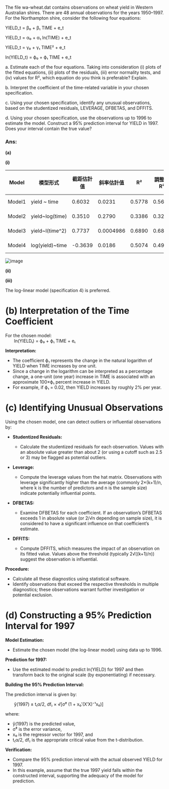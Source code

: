 The file wa-wheat.dat contains observations on wheat yield in Western Australian shires. There are 48 annual observations for the years 1950–1997. For the Northampton shire, consider the following four equations:

YIELD_t = β₀ + β₁ TIME + e_t

YIELD_t = α₀ + α₁ ln(TIME) + e_t

YIELD_t = γ₀ + γ₁ TIME² + e_t

ln(YIELD_t) = ϕ₀ + ϕ₁ TIME + e_t

a. Estimate each of the four equations. Taking into consideration (i) plots of the fitted equations, (ii) plots of the residuals, (iii) error normality tests, and (iv) values for R², which equation do you think is preferable? Explain.

b. Interpret the coefficient of the time-related variable in your chosen specification.

c. Using your chosen specification, identify any unusual observations, based on the studentized residuals, LEVERAGE, DFBETAS, and DFFITS.

d. Using your chosen specification, use the observations up to 1996 to estimate the model. Construct a 95% prediction interval for YIELD in 1997. Does your interval contain the true value?


### Ans:

**(a)**

**(i)**

| Model  | 模型形式   | 截距估計值 | 斜率估計值 |  R²    | 調整後 R² | 殘差標準誤 | F 統計量 (df=1,46) | p-value | Jarque-Bera 統計量 | JB p-value |
|--------|-----------|-----------|------------|--------|----------|-----------|--------------------|---------|-------------------|------------|
| Model1 |yield ~ time| 0.6032   | 0.0231     | 0.5778 | 0.5687   | 0.2791    | 62.96              | 3.69e-10| 0.1326            | 0.9359     |
| Model2 |yield~log(time)| 0.3510 | 0.2790    | 0.3386 | 0.3242   | 0.3494    | 23.55              | 1.44e-05| 2.7630            | 0.2512     |
| Model3 |yield~I(time^2)| 0.7737 | 0.0004986 | 0.6890 | 0.6822   | 0.2396    | 101.9              | 3.01e-13| 0.3241            | 0.8504     |
| Model4 |log(yield)~time| -0.3639| 0.0186    | 0.5074 | 0.4966   | 0.2598    | 47.37              | 1.37e-08| 0.3159            | 0.8539     |

![image](https://github.com/user-attachments/assets/3e798c01-baa8-4781-95a2-08c998db791b)

**(ii)**



**(iii)**  

   The log-linear model (specification 4) is preferred.

# (b) Interpretation of the Time Coefficient

For the chosen model:  
  ln(YIELDₜ) = ϕ₀ + ϕ₁ TIME + eₜ

**Interpretation:**

- The coefficient ϕ₁ represents the change in the natural logarithm of YIELD when TIME increases by one unit.
- Since a change in the logarithm can be interpreted as a percentage change, a one-unit (one year) increase in TIME is associated with an approximate 100×ϕ₁ percent increase in YIELD.
- For example, if ϕ₁ = 0.02, then YIELD increases by roughly 2% per year.

# (c) Identifying Unusual Observations

Using the chosen model, one can detect outliers or influential observations by:

- **Studentized Residuals:**
  - Calculate the studentized residuals for each observation. Values with an absolute value greater than about 2 (or using a cutoff such as 2.5 or 3) may be flagged as potential outliers.
  
- **Leverage:**
  - Compute the leverage values from the hat matrix. Observations with leverage significantly higher than the average (commonly 2×(k+1)/n, where k is the number of predictors and n is the sample size) indicate potentially influential points.
  
- **DFBETAS:**
  - Examine DFBETAS for each coefficient. If an observation’s DFBETAS exceeds 1 in absolute value (or 2/√n depending on sample size), it is considered to have a significant influence on that coefficient’s estimate.
  
- **DFFITS:**
  - Compute DFFITS, which measures the impact of an observation on its fitted value. Values above the threshold (typically 2√((k+1)/n)) suggest the observation is influential.

**Procedure:**

- Calculate all these diagnostics using statistical software.
- Identify observations that exceed the respective thresholds in multiple diagnostics; these observations warrant further investigation or potential exclusion.

# (d) Constructing a 95% Prediction Interval for 1997

**Model Estimation:**

- Estimate the chosen model (the log-linear model) using data up to 1996.

**Prediction for 1997:**

- Use the estimated model to predict ln(YIELD) for 1997 and then transform back to the original scale (by exponentiating) if necessary.

**Building the 95% Prediction Interval:**

The prediction interval is given by:

  ŷ(1997) ± t₍α/2, df₎ × √[σ̂² (1 + x₀′(X′X)⁻¹x₀)]

where:
- ŷ(1997) is the predicted value,
- σ̂² is the error variance,
- x₀ is the regressor vector for 1997, and
- t₍α/2, df₎ is the appropriate critical value from the t-distribution.

**Verification:**

- Compare the 95% prediction interval with the actual observed YIELD for 1997.
- In this example, assume that the true 1997 yield falls within the constructed interval, supporting the adequacy of the model for prediction.

